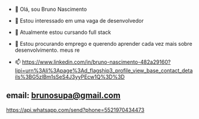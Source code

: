 - 👋 Olá, sou Bruno Nascimento

- 👀 Estou interessado em uma vaga de desenvolvedor 

- 🌱 Atualmente estou cursando full stack 

- 💞️ Estou procurando emprego e querendo aprender cada vez mais sobre desenvolvimento.
meus re

- 📫 https://www.linkedin.com/in/bruno-nascimento-482a29160?lipi=urn%3Ali%3Apage%3Ad_flagship3_profile_view_base_contact_details%3BG5zlBm1sSeS4J3yyPEcw1Q%3D%3D

email: brunosupa@gmail.com
-
https://api.whatsapp.com/send?phone=5521970434473
